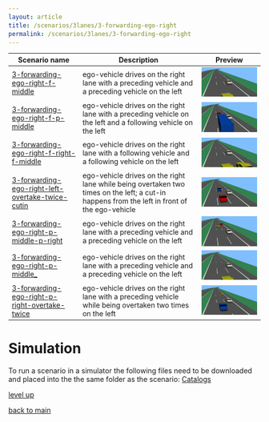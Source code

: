 ```yaml
---
layout: article
title: /scenarios/3lanes/3-forwarding-ego-right
permalink: /scenarios/3lanes/3-forwarding-ego-right
---
```

| Scenario name  | Description |  Preview | 
| ------------- | ------------- | --------- |
| [3-forwarding-ego-right-f-middle](/scenarios/3lanes/3-forwarding-ego-right/3-forwarding-ego-right-f-middle.xosc)  | ego-vehicle drives on the right lane with a preceding vehicle and a preceding vehicle on the left  |  ![image](3-forwarding-ego-right-f-middle.gif)  | 
| [3-forwarding-ego-right-f-p-middle](/scenarios/3lanes/3-forwarding-ego-right/3-forwarding-ego-right-f-p-middle.xosc)  | ego-vehicle drives on the right lane with a preceding vehicle on the left and a following vehicle on the left  |  ![image](3-forwarding-ego-right-f-p-middle.gif)  | 
| [3-forwarding-ego-right-f-right-f-middle](/scenarios/3lanes/3-forwarding-ego-right/3-forwarding-ego-right-f-right-f-middle.xosc)  | ego-vehicle drives on the right lane with a following vehicle and a following vehicle on the left  |  ![image](3-forwarding-ego-right-f-right-f-middle.gif)  | 
| [3-forwarding-ego-right-left-overtake-twice-cutin](/scenarios/3lanes/3-forwarding-ego-right/3-forwarding-ego-right-left-overtake-twice-cutin.xosc)  | ego-vehicle drives on the right lane while being overtaken two times on the left; a cut-in happens from the left in front of the ego-vehicle  |  ![image](3-forwarding-ego-right-left-overtake-twice-cutin.gif)  | 
| [3-forwarding-ego-right-p-middle-p-right](/scenarios/3lanes/3-forwarding-ego-right/3-forwarding-ego-right-p-middle-p-right.xosc)  | ego-vehicle drives on the right lane with a preceding vehicle and a preceding vehicle on the left  |  ![image](3-forwarding-ego-right-p-middle-p-right.gif)  | 
| [3-forwarding-ego-right-p-middle_](/scenarios/3lanes/3-forwarding-ego-right/3-forwarding-ego-right-p-middle_.xosc)  | ego-vehicle drives on the right lane with a preceding vehicle and a preceding vehicle on the left  |  ![image](3-forwarding-ego-right-p-middle_.gif)  | 
| [3-forwarding-ego-right-p-right-overtake-twice](/scenarios/3lanes/3-forwarding-ego-right/3-forwarding-ego-right-p-right-overtake-twice.xosc)  | ego-vehicle drives on the right lane with a preceding vehicle while being overtaken two times on the left  |  ![image](3-forwarding-ego-right-p-right-overtake-twice.gif)  | 

# Simulation

To run a scenario in a simulator the following files need to be downloaded and placed into the the same folder as the scenario: [Catalogs](/Catalogs)

[level up](../)

[back to main](/)

